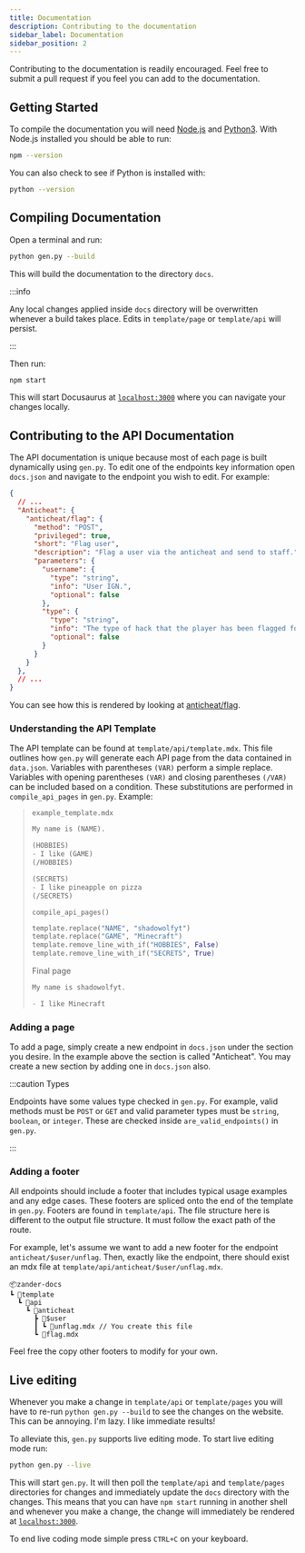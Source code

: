 ```yaml
---
title: Documentation
description: Contributing to the documentation
sidebar_label: Documentation
sidebar_position: 2
---
```


Contributing to the documentation is readily encouraged. Feel free to submit a
pull request if you feel you can add to the documentation.

## Getting Started

To compile the documentation you will need [Node.js](https://nodejs.org/en/) and
[Python3](https://www.python.org/). With Node.js installed you should be able to
run:

```bash
npm --version
```

You can also check to see if Python is installed with:

```bash
python --version
```

## Compiling Documentation

Open a terminal and run:

```bash
python gen.py --build
```

This will build the documentation to the directory `docs`.

:::info

Any local changes applied inside `docs` directory will be overwritten whenever a
build takes place. Edits in `template/page` or `template/api` will persist.

:::

Then run:

```bash
npm start
```

This will start Docusaurus at [`localhost:3000`](localhost:3000) where you can
navigate your changes locally.

## Contributing to the API Documentation

The API documentation is unique because most of each page is built dynamically
using `gen.py`. To edit one of the endpoints key information open `docs.json`
and navigate to the endpoint you wish to edit. For example:

```json
{
  // ...
  "Anticheat": {
    "anticheat/flag": {
      "method": "POST",
      "privileged": true,
      "short": "Flag user",
      "description": "Flag a user via the anticheat and send to staff.",
      "parameters": {
        "username": {
          "type": "string",
          "info": "User IGN.",
          "optional": false
        },
        "type": {
          "type": "string",
          "info": "The type of hack that the player has been flagged for.",
          "optional": false
        }
      }
    }
  },
  // ...
}
```

You can see how this is rendered by looking at
[anticheat/flag](../api/anticheat/flag).

### Understanding the API Template

The API template can be found at `template/api/template.mdx`. This file outlines
how `gen.py` will generate each API page from the data contained in `data.json`.
Variables with parentheses `(VAR)` perform a simple replace. Variables with
opening parentheses `(VAR)` and closing parentheses `(/VAR)` can be included
based on a condition. These substitutions are performed in `compile_api_pages`
in `gen.py`. Example:

> `example_template.mdx`
>
> ```md
> My name is (NAME).
> 
> (HOBBIES)
> - I like (GAME)
> (/HOBBIES)
>
> (SECRETS)
> - I like pineapple on pizza
> (/SECRETS)
> ```
>
> `compile_api_pages()`
>
> ```python
> template.replace("NAME", "shadowolfyt")
> template.replace("GAME", "Minecraft")
> template.remove_line_with_if("HOBBIES", False)
> template.remove_line_with_if("SECRETS", True)
> ```
>
> Final page
>
> ```md
> My name is shadowolfyt.
> 
> - I like Minecraft
> 
> ```

### Adding a page

To add a page, simply create a new endpoint in `docs.json` under the section you
desire. In the example above the section is called "Anticheat". You may create
a new section by adding one in `docs.json` also.

:::caution Types

Endpoints have some values type checked in `gen.py`. For example, valid methods
must be `POST` or `GET` and valid parameter types must be `string`, `boolean`,
or `integer`. These are checked inside `are_valid_endpoints()` in `gen.py`.

:::

### Adding a footer

All endpoints should include a footer that includes typical usage examples and
any edge cases. These footers are spliced onto the end of the template in
`gen.py`. Footers are found in `template/api`. The file structure here is
different to the output file structure. It must follow the exact path of the
route.

For example, let's assume we want to add a new footer for the endpoint
`anticheat/$user/unflag`. Then, exactly like the endpoint, there should exist an
mdx file at `template/api/anticheat/$user/unflag.mdx`.

```text
📦zander-docs
┗ 📂template
  ┗ 📂api
    ┗ 📂anticheat
      ┣ 📂$user
      ┃ ┗ 📜unflag.mdx // You create this file
      ┗ 📜flag.mdx
```

Feel free the copy other footers to modify for your own.

## Live editing

Whenever you make a change in `template/api` or `template/pages` you will have
to re-run `python gen.py --build` to see the changes on the website. This can
be annoying. I'm lazy. I like immediate results!

To alleviate this, `gen.py` supports live editing mode. To start live editing
mode run:

```bash
python gen.py --live
```

This will start `gen.py`. It will then poll the `template/api` and
`template/pages` directories for changes and immediately update the `docs`
directory with the changes. This means that you can have `npm start` running in
another shell and whenever you make a change, the change will immediately be
rendered at [`localhost:3000`](localhost:3000).

To end live coding mode simple press `CTRL+C` on your keyboard.
